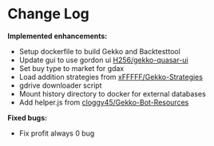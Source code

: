 # Change Log

**Implemented enhancements:**

- Setup dockerfile to build Gekko and Backtesttool
- Update gui to use gordon ui [H256/gekko-quasar-ui](https://github.com/H256/gekko-quasar-ui)
- Set buy type to market for gdax
- Load addition strategies from [xFFFFF/Gekko-Strategies](https://github.com/xFFFFF/Gekko-Strategies)
- gdrive downloader script
- Mount history directory to docker for external databases
- Add helper.js from [cloggy45/Gekko-Bot-Resources](https://raw.githubusercontent.com/cloggy45/Gekko-Bot-Resources/master/gekko/helper.js)

**Fixed bugs:**

- Fix profit always 0 bug